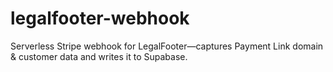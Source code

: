 # legalfooter-webhook
Serverless Stripe webhook for LegalFooter—captures Payment Link domain &amp; customer data and writes it to Supabase.
